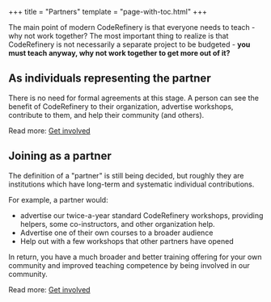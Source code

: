 +++
title = "Partners"
template = "page-with-toc.html"
+++

The main point of modern CodeRefinery is that everyone needs to
teach - why not work together?  The most important thing to realize is
that CodeRefinery is not necessarily a separate project to be
budgeted - **you must teach anyway, why not work together to get more
out of it?**

## As individuals representing the partner

There is no need for formal agreements at this stage.  A person can
see the benefit of CodeRefinery to their organization, advertise
workshops, contribute to them, and help their community (and others).

Read more: [Get involved](/organization/get-involved)



## Joining as a partner

The definition of a "partner" is still being decided, but roughly they
are institutions which have long-term and systematic individual
contributions.

For example, a partner would:
- advertise our twice-a-year standard CodeRefinery workshops,
  providing helpers, some co-instructors, and other organization help.
- Advertise one of their own courses to a broader audience
- Help out with a few workshops that other partners have opened

In return, you have a much broader and better training offering for
your own community and improved teaching competence by being involved
in our community.

Read more: [Get involved](/organization/get-involved)
